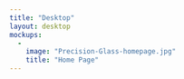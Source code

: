 ```yaml
---
title: "Desktop"
layout: desktop
mockups:
  -
    image: "Precision-Glass-homepage.jpg"
    title: "Home Page"
---
```

